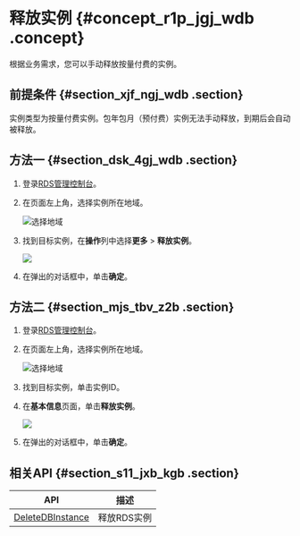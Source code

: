 # 释放实例 {#concept_r1p_jgj_wdb .concept}

根据业务需求，您可以手动释放按量付费的实例。

## 前提条件 {#section_xjf_ngj_wdb .section}

实例类型为按量付费实例。包年包月（预付费）实例无法手动释放，到期后会自动被释放。

## 方法一 {#section_dsk_4gj_wdb .section}

1.  登录[RDS管理控制台](https://rds.console.aliyun.com/)。
2.  在页面左上角，选择实例所在地域。

    ![选择地域](http://static-aliyun-doc.oss-cn-hangzhou.aliyuncs.com/assets/img/7814/154728108036543_zh-CN.png)

3.  找到目标实例，在**操作**列中选择**更多** \> **释放实例**。

    ![](http://static-aliyun-doc.oss-cn-hangzhou.aliyuncs.com/assets/img/7887/154728108011173_zh-CN.png)

4.  在弹出的对话框中，单击**确定**。

## 方法二 {#section_mjs_tbv_z2b .section}

1.  登录[RDS管理控制台](https://rds.console.aliyun.com/)。
2.  在页面左上角，选择实例所在地域。

    ![选择地域](http://static-aliyun-doc.oss-cn-hangzhou.aliyuncs.com/assets/img/7814/154728108036543_zh-CN.png)

3.  找到目标实例，单击实例ID。
4.  在**基本信息**页面，单击**释放实例**。

    ![](http://static-aliyun-doc.oss-cn-hangzhou.aliyuncs.com/assets/img/7887/15472810803024_zh-CN.png)

5.  在弹出的对话框中，单击**确定**。

## 相关API {#section_s11_jxb_kgb .section}

|API|描述|
|---|--|
|[DeleteDBInstance](../cn.zh-CN/API参考/实例管理/DeleteDBInstance.md#)|释放RDS实例|

